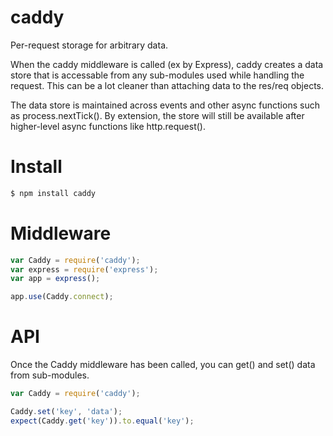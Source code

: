 caddy
=====

Per-request storage for arbitrary data.

When the caddy middleware is called (ex by Express), caddy creates a data store that is accessable from any sub-modules used while handling the request. This can be a lot cleaner than attaching data to the res/req objects.

The data store is maintained across events and other async functions such as process.nextTick(). By extension, the store will still be available after higher-level async functions like http.request().

Install
===

```sh
$ npm install caddy
```

Middleware
===

```js
var Caddy = require('caddy');
var express = require('express');
var app = express();

app.use(Caddy.connect);
```

API
===

Once the Caddy middleware has been called, you can get() and set() data from sub-modules.

```js
var Caddy = require('caddy');

Caddy.set('key', 'data');
expect(Caddy.get('key')).to.equal('key');
```
